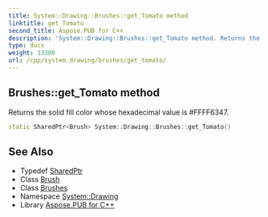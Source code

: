 ```yaml
---
title: System::Drawing::Brushes::get_Tomato method
linktitle: get_Tomato
second_title: Aspose.PUB for C++
description: 'System::Drawing::Brushes::get_Tomato method. Returns the solid fill color whose hexadecimal value is #FFFF6347 in C++.'
type: docs
weight: 13300
url: /cpp/system.drawing/brushes/get_tomato/
---
```

## Brushes::get_Tomato method


Returns the solid fill color whose hexadecimal value is #FFFF6347.

```cpp
static SharedPtr<Brush> System::Drawing::Brushes::get_Tomato()
```

## See Also

* Typedef [SharedPtr](../../../system/sharedptr/)
* Class [Brush](../../brush/)
* Class [Brushes](../)
* Namespace [System::Drawing](../../)
* Library [Aspose.PUB for C++](../../../)
